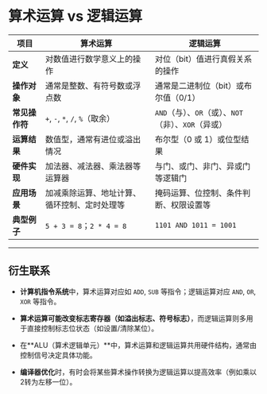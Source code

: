 # 算术运算 vs 逻辑运算

|项目|算术运算|逻辑运算|
|---|---|---|
|**定义**|对数值进行数学意义上的操作|对位（bit）值进行真假关系的操作|
|**操作对象**|通常是整数、有符号数或浮点数|通常是二进制位（bit）或布尔值（0/1）|
|**常见操作符**|`+`, `-`, `*`, `/`, `%`（取余）|`AND`（与）、`OR`（或）、`NOT`（非）、`XOR`（异或）|
|**运算结果**|数值型，通常有进位或溢出情况|布尔型（0 或 1）或位型结果|
|**硬件实现**|加法器、减法器、乘法器等运算器|与门、或门、非门、异或门等逻辑门|
|**应用场景**|加减乘除运算、地址计算、循环控制、定时处理等|掩码运算、位控制、条件判断、权限设置等|
|**典型例子**|`5 + 3 = 8`；`2 * 4 = 8`|`1101 AND 1011 = 1001`|

---

## 衍生联系

- **计算机指令系统**中，算术运算对应如 `ADD`, `SUB` 等指令；逻辑运算对应 `AND`, `OR`, `XOR` 等指令。
    
- **算术运算可能改变标志寄存器（如溢出标志、符号标志）**，而逻辑运算则多用于直接控制标志位状态（如设置/清除某位）。
    
- 在**ALU（算术逻辑单元）**中，算术运算和逻辑运算共用硬件结构，通常由控制信号决定具体功能。
    
- **编译器优化**时，有时会将某些算术操作转换为逻辑运算以提高效率（例如乘以2转为左移一位）。

